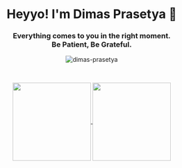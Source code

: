<h1 align="center">Heyyo! I'm Dimas Prasetya 👋</h1>
<h3 align="center">Everything comes to you in the right moment.<br>Be Patient, Be Grateful.</h3>

<p align="center">
  <img src="https://komarev.com/ghpvc/?username=dimas-prasetya" alt="dimas-prasetya" />
</p>

<br>

<p align="center">
  <a href="https://github.com/dimas-prasetya/github-readme-stats">
    <img height=180 align="center" src="https://github-readme-stats.vercel.app/api?username=dimas-prasetya&rank_icon=github&show_icons=true" />
  </a>
  
  <a href="https://github.com/dimas-prasetya/convoychat">
    <img height=180 align="center" src="https://github-readme-stats.vercel.app/api/top-langs?username=dimas-prasetya&layout=compact&langs_count=8&card_width=320" />
  </a>
</p>
<!--
**Dimas-Prasetya/Dimas-Prasetya** is a ✨ _special_ ✨ repository because its `README.md` (this file) appears on your GitHub profile.

Here are some ideas to get you started:

- 🔭 I’m currently working on ...
- 🌱 I’m currently learning ...
- 👯 I’m looking to collaborate on ...
- 🤔 I’m looking for help with ...
- 💬 Ask me about ...
- 📫 How to reach me: ...
- 😄 Pronouns: ...
- ⚡ Fun fact: ...
-->
